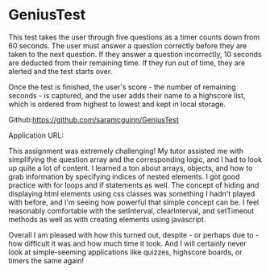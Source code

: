 # GeniusTest

This test takes the user through five questions as a timer counts down from 60 seconds. The user must answer a question correctly before they are taken to the next question. If they answer a question incorrectly, 10 seconds are deducted from their remaining time. If they run out of time, they are alerted and the test starts over.

Once the test is finished, the user's score - the number of remaining seconds - is captured, and the user adds their name to a highscore list, which is ordered from highest to lowest and kept in local storage.

Github:https://github.com/saramcguinn/GeniusTest

Application URL:



This assignment was extremely challenging! My tutor assisted me with simplifying the question array and the corresponding logic, and I had to look up quite a lot of content. I learned a ton about arrays, objects, and how to grab information by specifying indices of nested elements. I got good practice with for loops and if statements as well. The concept of hiding and displaying html elements using css classes was something I hadn't played with before, and I'm seeing how powerful that simple concept can be. I feel reasonably comfortable with the setInterval, clearInterval, and setTimeout methods as well as with creating elements using javascript.

Overall I am pleased with how this turned out, despite - or perhaps due to - how difficult it was and how much time it took. And I will certainly never look at simple-seeming applications like quizzes, highscore boards, or timers the same again!
